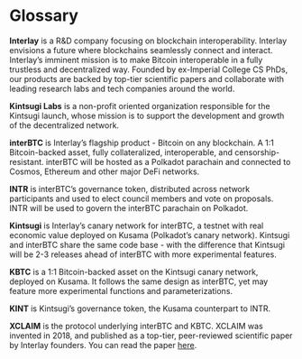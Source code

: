 # Glossary

**Interlay** is a R&D company focusing on blockchain interoperability. Interlay envisions a future where blockchains seamlessly connect and interact. Interlay’s imminent mission is to make Bitcoin interoperable in a fully trustless and decentralized way. Founded by ex-Imperial College CS PhDs, our products are backed by top-tier scientific papers and collaborate with leading research labs and tech companies around the world.

**Kintsugi Labs** is a non-profit oriented organization responsible for the Kintsugi launch, whose mission is to support the development and growth of the decentralized network.

**interBTC** is Interlay’s flagship product - Bitcoin on any blockchain. A 1:1 Bitcoin-backed asset, fully collateralized, interoperable, and censorship-resistant. interBTC will be hosted as a Polkadot parachain and connected to Cosmos, Ethereum and other major DeFi networks.

**INTR** is interBTC’s governance token, distributed across network participants and used to elect council members and vote on proposals. INTR will be used to govern the interBTC parachain on Polkadot.

**Kintsugi** is Interlay’s canary network for interBTC, a testnet with real economic value deployed on Kusama (Polkadot’s canary network). Kintsugi and interBTC share the same code base - with the difference that Kintsugi will be 2-3 releases ahead of interBTC with more experimental features.

**KBTC** is a 1:1 Bitcoin-backed asset on the Kintsugi canary network, deployed on Kusama. It follows the same design as interBTC, yet may feature more experimental functions and parameterizations.

**KINT** is Kintsugi’s governance token, the Kusama counterpart to INTR.

**XCLAIM** is the protocol underlying interBTC and KBTC. XCLAIM was invented in 2018, and published as a top-tier, peer-reviewed scientific paper by Interlay founders. You can read the paper [here](https://eprint.iacr.org/2018/643).
